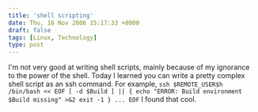 ```yaml
---
title: 'shell scripting'
date: Thu, 16 Nov 2006 15:17:33 +0000
draft: false
tags: [Linux, Technology]
type: post
---
```


I'm not very good at writing shell scripts, mainly because of my ignorance to the power of the shell. Today I learned you can write a pretty complex shell script as an ssh command. For example, `ssh $REMOTE_USER$h /bin/bash << EOF [ -d $Build ] || { echo "ERROR: Build environment $Build missing" >&2 exit -1 } ... EOF` I found that cool.